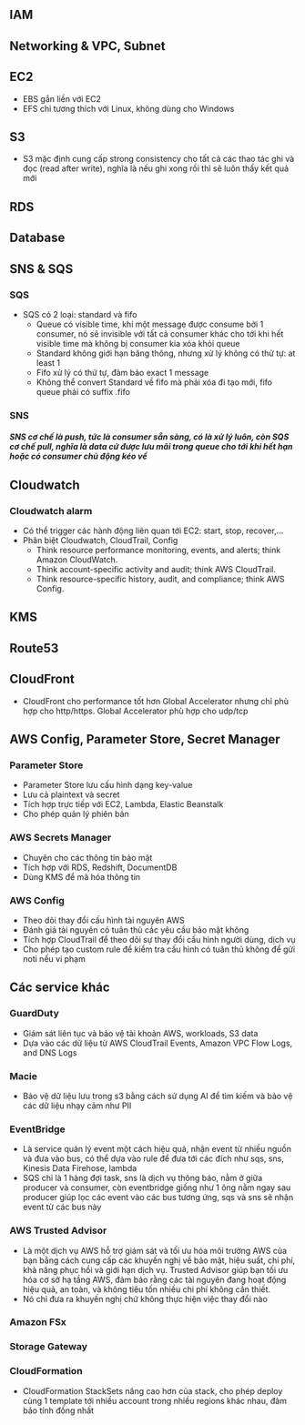 ## IAM

## Networking & VPC, Subnet

## EC2
- EBS gắn liền với EC2
- EFS chỉ tương thích với Linux, không dùng cho Windows

## S3
- S3 mặc định cung cấp strong consistency cho tất cả các thao tác ghi và đọc (read after write), nghĩa là nếu ghi xong rồi thì sẽ luôn thấy kết quả mới

## RDS

## Database

## SNS & SQS
### SQS
- SQS có 2 loại: standard và fifo
  - Queue có visible time, khi một message được consume bởi 1 consumer, nó sẽ invisible với tất cả consumer khác cho tới khi hết visible time mà không bị consumer kia xóa khỏi queue
  - Standard không giới hạn băng thông, nhưng xử lý không có thử tự: at least 1
  - Fifo xử lý có thứ tự, đảm bảo exact 1 message
  - Không thể convert Standard về fifo mà phải xóa đi tạo mới, fifo queue phải có suffix .fifo
### SNS

##### SNS cơ chế là push, tức là consumer sẵn sàng, có là xử lý luôn, còn SQS cơ chế pull, nghĩa là data cứ được lưu mãi trong queue cho tới khi hết hạn hoặc có consumer chủ động kéo về

## Cloudwatch
### Cloudwatch alarm
- Có thể trigger các hành động liên quan tới EC2: start, stop, recover,...
- Phân biệt Cloudwatch, CloudTrail, Config
  - Think resource performance monitoring, events, and alerts; think Amazon CloudWatch.
  - Think account-specific activity and audit; think AWS CloudTrail.
  - Think resource-specific history, audit, and compliance; think AWS Config.

## KMS

## Route53

## CloudFront
- CloudFront cho performance tốt hơn Global Accelerator nhưng chỉ phù hợp cho http/https. Global Accelerator phù hợp cho udp/tcp

## AWS Config, Parameter Store, Secret Manager
### Parameter Store
- Parameter Store lưu cấu hình dạng key-value
- Lưu cả plaintext và secret
- Tích hợp trực tiếp với EC2, Lambda, Elastic Beanstalk
- Cho phép quản lý phiên bản

### AWS Secrets Manager
- Chuyên cho các thông tin bảo mật
- Tích hợp với RDS, Redshift, DocumentDB
- Dùng KMS để mã hóa thông tin

### AWS Config
- Theo dõi thay đổi cấu hình tài nguyên AWS
- Đánh giá tài nguyên có tuân thủ các yêu cầu bảo mật không
- Tích hợp CloudTrail để theo dõi sự thay đổi cấu hình người dùng, dịch vụ
- Cho phép tạo custom rule để kiểm tra cấu hình có tuân thủ không để gửi noti nếu vi phạm

## Các service khác  
### GuardDuty
  - Giám sát liên tục và bảo vệ tài khoản AWS, workloads, S3 data
  - Dựa vào các dữ liệu từ AWS CloudTrail Events, Amazon VPC Flow Logs, and DNS Logs
  
### Macie 
- Bảo vệ dữ liệu lưu trong s3 bằng cách sử dụng AI để tìm kiếm và bảo vệ các dữ liệu nhạy cảm như PII

### EventBridge 
- Là service quản lý event một cách hiệu quả, nhận event từ nhiều nguồn và đưa vào bus, có thể dựa vào rule để đưa tới các đích như sqs, sns, Kinesis Data Firehose, lambda
- SQS chỉ là 1 hàng đợi task, sns là dịch vụ thông báo, nằm ở giữa producer và consumer, còn eventbridge giống như 1 ông nằm ngay sau producer giúp lọc các event vào các bus tương ứng, sqs và sns sẽ nhận event từ các bus này

### AWS Trusted Advisor 
- Là một dịch vụ AWS hỗ trợ giám sát và tối ưu hóa môi trường AWS của bạn bằng cách cung cấp các khuyến nghị về bảo mật, hiệu suất, chi phí, khả năng phục hồi và giới hạn dịch vụ. Trusted Advisor giúp bạn tối ưu hóa cơ sở hạ tầng AWS, đảm bảo rằng các tài nguyên đang hoạt động hiệu quả, an toàn, và không tiêu tốn nhiều chi phí không cần thiết.
- Nó chỉ đưa ra khuyến nghị chứ không thực hiện việc thay đổi nào

### Amazon FSx

### Storage Gateway

### CloudFormation
- CloudFormation StackSets nâng cao hơn của stack, cho phép deploy cùng 1 template tới nhiều account trong nhiều regions khác nhau, đảm bảo tính đồng nhất
